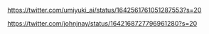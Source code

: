 https://twitter.com/umiyuki_ai/status/1642561761051287553?s=20

https://twitter.com/johnjnay/status/1642168727796961280?s=20
